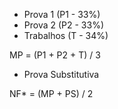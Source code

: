 - Prova 1 (P1 - 33%)
- Prova 2 (P2 - 33%)
- Trabalhos (T - 34%)

MP = (P1 + P2 + T) / 3

- Prova Substitutiva

NF* = (MP + PS) / 2

